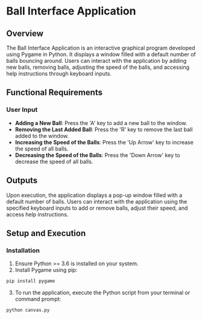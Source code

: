 # Ball Interface Application

## Overview
The Ball Interface Application is an interactive graphical program developed using Pygame in Python. It displays a window filled with a default number of balls bouncing around. Users can interact with the application by adding new balls, removing balls, adjusting the speed of the balls, and accessing help instructions through keyboard inputs.

## Functional Requirements

### User Input
- **Adding a New Ball**: Press the 'A' key to add a new ball to the window.
- **Removing the Last Added Ball**: Press the 'R' key to remove the last ball added to the window.
- **Increasing the Speed of the Balls**: Press the 'Up Arrow' key to increase the speed of all balls.
- **Decreasing the Speed of the Balls**: Press the 'Down Arrow' key to decrease the speed of all balls.

## Outputs
Upon execution, the application displays a pop-up window filled with a default number of balls. Users can interact with the application using the specified keyboard inputs to add or remove balls, adjust their speed, and access help instructions.

## Setup and Execution

### Installation
1. Ensure Python >= 3.6 is installed on your system.
2. Install Pygame using pip:

```bash
pip install pygame
```

3. To run the application, execute the Python script from your terminal or command prompt:

```bash
python canvas.py
```
